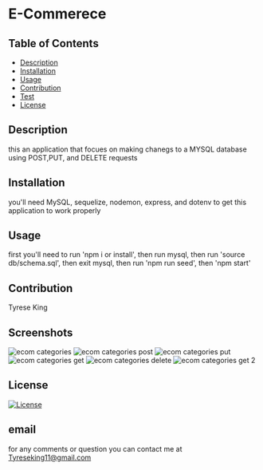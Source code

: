 # E-Commerece

## Table of Contents
* [Description](#description)
* [Installation](#installation)
* [Usage](#usage)
* [Contribution](#contribution)
* [Test](#test)
* [License](#license)

## Description
this an application that focues on making chanegs to a MYSQL database using POST,PUT, and DELETE requests
## Installation
you'll need MySQL, sequelize, nodemon, express, and dotenv to get this application to work properly
## Usage
first you'll need to run 'npm i or install', then run mysql, then run 'source db/schema.sql', then exit mysql, then run 'npm run seed', then 'npm start'
## Contribution 
Tyrese King
## Screenshots
![ecom categories](https://user-images.githubusercontent.com/111792242/217705520-e88aecb9-c705-4d91-947a-47f3412aee6e.png)
![ecom categories post](https://user-images.githubusercontent.com/111792242/217705481-01af3e99-2a14-42e0-aa73-aefebb37763a.png)
![ecom categories put](https://user-images.githubusercontent.com/111792242/217705442-b14939da-6bf2-40e3-8758-f06036872a2e.png)
![ecom categories get](https://user-images.githubusercontent.com/111792242/217705411-262f2f24-4ca4-41e9-acfd-204b8aca833b.png)
![ecom categories delete](https://user-images.githubusercontent.com/111792242/217705341-89273033-5fdb-4b7d-8cc7-e66a41ce69d5.png)
![ecom categories get 2](https://user-images.githubusercontent.com/111792242/217705302-cb917620-d5f1-437d-ac24-acfc6a7e53dd.png)

## License
  [![License](https://img.shields.io/badge/License-MIT-yellow.svg)](https://opensource.org/licenses/MIT)
## email
for any comments or question you can contact me at Tyreseking11@gmail.com